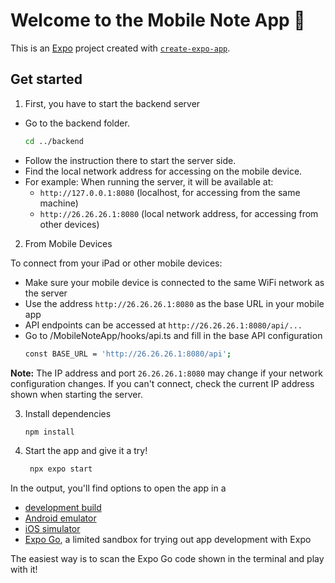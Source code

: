 # Welcome to the Mobile Note App 👋

This is an [Expo](https://expo.dev) project created with [`create-expo-app`](https://www.npmjs.com/package/create-expo-app).

## Get started

1. First, you have to start the backend server
- Go to the backend folder.
   ```bash
   cd ../backend
   ```
- Follow the instruction there to start the server side.
- Find the local network address for accessing on the mobile device.
- For example: 
   When running the server, it will be available at:
   - `http://127.0.0.1:8080` (localhost, for accessing from the same machine)
   - `http://26.26.26.1:8080` (local network address, for accessing from other devices)

2. From Mobile Devices

To connect from your iPad or other mobile devices:
- Make sure your mobile device is connected to the same WiFi network as the server
- Use the address `http://26.26.26.1:8080` as the base URL in your mobile app
- API endpoints can be accessed at `http://26.26.26.1:8080/api/...`
- Go to /MobileNoteApp/hooks/api.ts and fill in the base API configuration
   ```bash
   const BASE_URL = 'http://26.26.26.1:8080/api';
   ```

**Note:** The IP address and port `26.26.26.1:8080` may change if your network configuration changes. If you can't connect, check the current IP address shown when starting the server.

3. Install dependencies

   ```bash
   npm install
   ```

3. Start the app and give it a try!

   ```bash
    npx expo start
   ```

In the output, you'll find options to open the app in a

- [development build](https://docs.expo.dev/develop/development-builds/introduction/)
- [Android emulator](https://docs.expo.dev/workflow/android-studio-emulator/)
- [iOS simulator](https://docs.expo.dev/workflow/ios-simulator/)
- [Expo Go](https://expo.dev/go), a limited sandbox for trying out app development with Expo

The easiest way is to scan the Expo Go code shown in the terminal and play with it!
